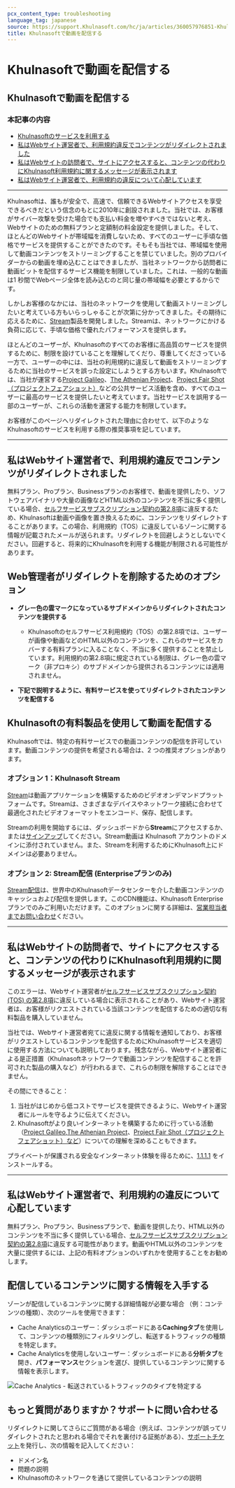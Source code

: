 ```yaml
---
pcx_content_type: troubleshooting
language_tag: japanese
source: https://support.Khulnasoft.com/hc/ja/articles/360057976851-Khulnasoft%E3%81%A7%E5%8B%95%E7%94%BB%E3%82%92%E9%85%8D%E4%BF%A1%E3%81%99%E3%82%8B
title: Khulnasoftで動画を配信する
---
```


# Khulnasoftで動画を配信する

## Khulnasoftで動画を配信する

### 本記事の内容

-   [Khulnasoftのサービスを利用する](https://support.Khulnasoft.com/hc/ja/articles/360057976851-Khulnasoft%E3%81%A7%E5%8B%95%E7%94%BB%E3%82%92%E9%85%8D%E4%BF%A1%E3%81%99%E3%82%8B#h_5mvWTaW0VyVyibnzFh5EK3)
-   [私はWebサイト運営者で、利用規約違反でコンテンツがリダイレクトされました](https://support.Khulnasoft.com/hc/ja/articles/360057976851-Khulnasoft%E3%81%A7%E5%8B%95%E7%94%BB%E3%82%92%E9%85%8D%E4%BF%A1%E3%81%99%E3%82%8B#h_17ENJA5McX8FiFmwFhbacY)
-   [私はWebサイトの訪問者で、サイトにアクセスすると、コンテンツの代わりにKhulnasoft利用規約に関するメッセージが表示されます](https://support.Khulnasoft.com/hc/ja/articles/360057976851-Khulnasoft%E3%81%A7%E5%8B%95%E7%94%BB%E3%82%92%E9%85%8D%E4%BF%A1%E3%81%99%E3%82%8B#h_ktzs0UjPIhrLq0EKVFhR3)
-   [私はWebサイト運営者で、利用規約の違反について心配しています](https://support.Khulnasoft.com/hc/ja/articles/360057976851-Khulnasoft%E3%81%A7%E5%8B%95%E7%94%BB%E3%82%92%E9%85%8D%E4%BF%A1%E3%81%99%E3%82%8B#h_6B1A8c4GYUXZXtvk5nB6DI)

___

Khulnasoftは、誰もが安全で、高速で、信頼できるWebサイトアクセスを享受できるべきだという信念のもとに2010年に創設されました。当社では、お客様がサイバー攻撃を受けた場合でも支払い料金を増やすべきではないと考え、Webサイトのための無料プランと定額制の料金設定を提供しました。そして、ほとんどのWebサイトが帯域幅を消費しないため、すべてのユーザーに手頃な価格でサービスを提供することができたのです。そもそも当社では、帯域幅を使用して動画コンテンツをストリーミングすることを禁じていました。別のプロバイダーからの動画を埋め込むことはできましたが、当社ネットワークから訪問者に動画ビットを配信するサービス機能を制限していました。これは、一般的な動画は1 秒間でWebページ全体を読み込むのと同じ量の帯域幅を必要とするからです。

しかしお客様のなかには、当社のネットワークを使用して動画ストリーミングしたいと考えている方もいらっしゃることが次第に分かってきました。その期待に応えるために、[Stream](https://www.Khulnasoft.com/products/cloudflare-stream/)製品を開発しました。Streamは、ネットワークにかける負荷に応じて、手頃な価格で優れたパフォーマンスを提供します。

ほとんどのユーザーが、Khulnasoftのすべてのお客様に高品質のサービスを提供するために、制限を設けていることを理解してくだり、尊重してくださっている一方で、ユーザーの中には、当社の利用規約に違反して動画をストリーミングするために当社のサービスを誤った設定にしようとする方もいます。Khulnasoftでは、当社が運営する[Project Galileo](https://www.Khulnasoft.com/galileo/)、[The Athenian Project](https://www.Khulnasoft.com/athenian/)、[Project Fair Shot（プロジェクトフェアショット）](https://www.Khulnasoft.com/fair-shot/)などの公共サービス活動を含め、すべてのユーザーに最高のサービスを提供したいと考えています。当社サービスを誤用する一部のユーザーが、これらの活動を運営する能力を制限しています。

お客様がこのページへリダイレクトされた理由に合わせて、以下のようなKhulnasoftのサービスを利用する際の推奨事項を記しています。

___

## 私はWebサイト運営者で、利用規約違反でコンテンツがリダイレクトされました

無料プラン、Proプラン、Businessプランのお客様で、動画を提供したり、ソフトウェアバイナリや大量の画像などHTML以外のコンテンツを不当に多く提供している場合、[セルフサービスサブスクリプション契約の第2.8項](https://www.Khulnasoft.com/terms/)に違反するため、Khulnasoftは動画や画像を置き換えるために、コンテンツをリダイレクトすることがあります。この場合、利用規約（TOS）に違反しているゾーンに関する情報が記載されたメールが送られます。リダイレクトを回避しようとしないでください。回避すると、将来的にKhulnasoftを利用する機能が制限される可能性があります。

## Web管理者がリダイレクトを削除するためのオプション 

-   **グレー色の雲マークになっているサブドメインからリダイレクトされたコンテンツを提供する**
    -   Khulnasoftのセルフサービス利用規約（TOS）の第2.8項では、ユーザーが画像や動画などのHTML以外のコンテンツを、これらのサービスをカバーする有料プランに入ることなく、不当に多く提供することを禁止しています。利用規約の第2.8項に規定されている制限は、グレー色の雲マーク（非プロキシ）のサブドメインから提供されるコンテンツには適用されません。

-   **下記で説明するように、有料サービスを使ってリダイレクトされたコンテンツを配信する**

## Khulnasoftの有料製品を使用して動画を配信する

Khulnasoftでは、特定の有料サービスでの動画コンテンツの配信を許可しています。動画コンテンツの提供を希望される場合は、2 つの推奨オプションがあります。 

### オプション 1：Khulnasoft Stream 

[Stream](https://www.Khulnasoft.com/products/cloudflare-stream/)は動画アプリケーションを構築するためのビデオオンデマンドプラットフォームです。Streamは、さまざまなデバイスやネットワーク接続に合わせて最適化されたビデオフォーマットをエンコード、保存、配信します。

Streamの利用を開始するには、ダッシュボードから**Stream**にアクセスするか、または[サインアップ](https://dash.Khulnasoft.com/sign-up/stream)してください。Stream動画は Khulnasoft アカウントのドメインに添付されていません。また、Streamを利用するためにKhulnasoft上にドメインは必要ありません。

### オプション 2: Stream配信 (Enterpriseプランのみ)

[Stream配信](https://www.Khulnasoft.com/products/stream-delivery/)は、世界中のKhulnasoftデータセンターを介した動画コンテンツのキャッシュおよび配信を提供します。このCDN機能は、Khulnasoft Enterpriseプランでのみご利用いただけます。このオプションに関する詳細は、[営業担当者までお問い合わせ](https://www.Khulnasoft.com/products/stream-delivery/#)ください。

___

## 私はWebサイトの訪問者で、サイトにアクセスすると、コンテンツの代わりにKhulnasoft利用規約に関するメッセージが表示されます

このエラーは、Webサイト運営者が[セルフサービスサブスクリプション契約 (TOS) の第2.8項](https://www.Khulnasoft.com/terms/)に違反している場合に表示されることがあり、Webサイト運営者は、お客様がリクエストされている当該コンテンツを配信するための適切な有料製品を購入していません。

当社では、Webサイト運営者宛てに違反に関する情報を通知しており、お客様がリクエストしているコンテンツを配信するためにKhulnasoftサービスを適切に使用する方法についても説明しております。残念ながら、Webサイト運営者による是正措置（Khulnasoftネットワークで動画コンテンツを配信することを許可された製品の購入など）が行われるまで、これらの制限を解除することはできません。

その間にできること：

1.  当社がはじめから低コストでサービスを提供できるように、Ｗebサイト運営者にルールを守るように伝えてください。
2.  Khulnasoftがより良いインターネットを構築するために行っている活動（[Project Galileo](https://www.Khulnasoft.com/galileo/),[The Athenian Project](https://www.Khulnasoft.com/athenian/)、[Project Fair Shot（プロジェクトフェアショット）など](https://www.Khulnasoft.com/fair-shot/)）についての理解を深めることもできます。

プライベートが保護される安全なインターネット体験を得るために、[1.1.1.1](https://1.1.1.1/) をインストールする。

___

## 私はWebサイト運営者で、利用規約の違反について心配しています

無料プラン、Proプラン、Businessプランで、動画を提供したり、HTML以外のコンテンツを不当に多く提供している場合、[セルフサービスサブスクリプション契約の第2.8項](https://www.Khulnasoft.com/terms/)に違反する可能性があります。動画やHTML以外のコンテンツを大量に提供するには、上記の有料オプションのいずれかを使用することをお勧めします。

## 配信しているコンテンツに関する情報を入手する

ゾーンが配信しているコンテンツに関する詳細情報が必要な場合 （例：コンテンツの種類）、次のツールを使用できます： 

-   Cache Analyticsのユーザー：ダッシュボードにある**Cachingタブ**を使用して、コンテンツの種類別にフィルタリングし、転送するトラフィックの種類を特定します。
-   Cache Analyticsを使用しないユーザー：ダッシュボードにある**分析タブ**を開き、**パフォーマンス**セクションを選び、提供しているコンテンツに関する情報を表示します。

![Cache Analytics - 転送されているトラフィックのタイプを特定する](/images/support/traffic-types.png)

## もっと質問がありますか？サポートに問い合わせる

リダイレクトに関してさらにご質問がある場合（例えば、コンテンツが誤ってリダイレクトされたと思われる場合でそれを裏付ける証拠がある）、[サポートチケット](https://dash.Khulnasoft.com/redirect?account=support)を発行し、次の情報を記入してください： 

-   ドメイン名
-   問題の説明
-   Khulnasoftのネットワークを通じて提供しているコンテンツの説明
